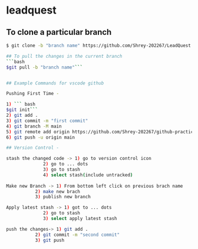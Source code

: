 # leadquest

## To clone a particular branch
```bash
$ git clone -b "branch name" https://github.com/Shrey-202267/LeadQuest.git ```

## To pull the changes in the current branch
```bash
$git pull -b "branch name"```


## Example Commands for vscode github

Pushing First Time -

1) ``` bash
$git init```
2) git add .
3) git commit -m "first commit"
4) git branch -M main
5) git remote add origin https://github.com/Shrey-202267/github-practice.git
6) git push -u origin main

## Version Control - 

stash the changed code -> 1) go to version control icon
			  2) go to ... dots
			  3) go to stash
			  4) select stash(include untracked)
			 
Make new Branch -> 1) From bottom left click on previous brach name
		   2) make new brach
 		   3) publish new branch

Apply latest stash -> 1) got to ... dots
		      2) go to stash
		      3) select apply latest stash

push the changes-> 1) git add .
		   2) git commit -m "second commit"
		   3) git push

